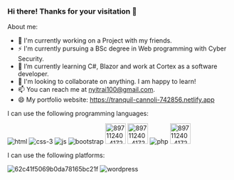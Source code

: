 ### Hi there! Thanks for your visitation  👋
 
About me:
- 🔭 I'm currently working on a Project with my friends.
- ⚡  I'm currently pursuing a BSc degree in Web programming with Cyber Security.
- 🌱 I’m currently learning C#, Blazor and work at Cortex as a software developer.
- 👯 I'm looking to collaborate on anything. I am happy to learn!
- 📫 You can reach me at nyitrai100@gmail.com.
- 😄  My portfolio website: [https://tranquil-cannoli-742856.netlify.app ](https://lively-maamoul-d85ea1.netlify.app)


I can use the following programming languages:

 ![html](https://user-images.githubusercontent.com/114404371/236672584-a20b6917-1f5c-471f-84b5-2ec7bdffe79a.png)
![css-3](https://user-images.githubusercontent.com/114404371/236672528-45eae7c3-12e3-4974-b157-921bba946689.png)
![js](https://user-images.githubusercontent.com/114404371/236672555-03915499-87ca-49d5-9d2a-dcd2c5d327df.png)
![bootstrap](https://user-images.githubusercontent.com/114404371/236672641-bb9bd530-f95d-460b-836d-e0b58e2b188d.png)
<img width="46" alt="89711240-4172a200-d989-11ea-8d51-4aaf922fa407" src="https://github.com/nyitrai100/nyitrai100/assets/114404371/d4bc67a0-0464-4683-85fb-735e5e85fa90">
<img width="46" alt="89711240-4172a200-d989-11ea-8d51-4aaf922fa407" src="https://github.com/nyitrai100/nyitrai100/assets/114404371/3ef2e272-3383-442b-8c9b-8714eb149586">
![php](https://user-images.githubusercontent.com/114404371/236672695-2ee5f249-6194-44f2-83e7-5738d514c63f.png)
<img width="46" alt="89711240-4172a200-d989-11ea-8d51-4aaf922fa407"  src="https://github.com/nyitrai100/nyitrai100/assets/114404371/f62e87f6-2c78-48d4-b368-afa0d67eef81">





I can use the following platforms:

![62c41f5069b0da78165bc21f](https://user-images.githubusercontent.com/114404371/236673561-9f1a60dd-7e65-4139-8b65-70ea21b7842a.png)
![wordpress](https://user-images.githubusercontent.com/114404371/236673427-cdf230c4-6c04-4ef4-8878-c3ab9f55b0d1.png)







